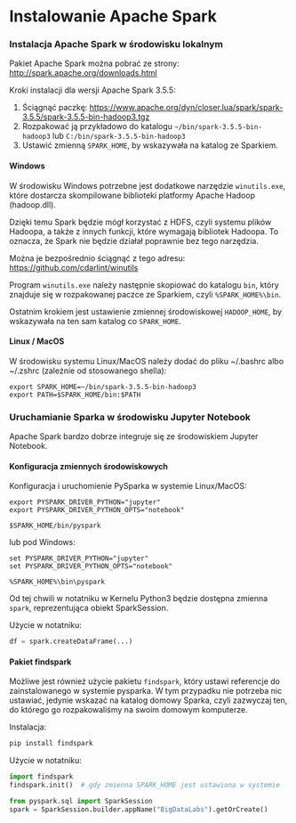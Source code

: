 
# Instalowanie Apache Spark

### Instalacja Apache Spark w środowisku lokalnym

Pakiet Apache Spark można pobrać ze strony: http://spark.apache.org/downloads.html

Kroki instalacji dla wersji Apache Spark 3.5.5:
1. Ściągnąć paczkę: https://www.apache.org/dyn/closer.lua/spark/spark-3.5.5/spark-3.5.5-bin-hadoop3.tgz
2. Rozpakować ją przykładowo do katalogu `~/bin/spark-3.5.5-bin-hadoop3` lub `C:/bin/spark-3.5.5-bin-hadoop3`
3. Ustawić zmienną `SPARK_HOME`, by wskazywała na katalog ze Sparkiem.


#### Windows

W środowisku Windows potrzebne jest dodatkowe narzędzie `winutils.exe`, 
które dostarcza skompilowane biblioteki platformy Apache Hadoop (hadoop.dll).

Dzięki temu Spark będzie mógł korzystać z HDFS, czyli systemu plików Hadoopa, a także z innych funkcji, które wymagają bibliotek Hadoopa.
To oznacza, że Spark nie będzie działał poprawnie bez tego narzędzia.

Można je bezpośrednio ściągnąć z tego adresu:
https://github.com/cdarlint/winutils

Program `winutils.exe` należy następnie skopiować do katalogu `bin`, 
który znajduje się w rozpakowanej paczce ze Sparkiem, czyli `%SPARK_HOME%\bin`.

Ostatnim krokiem jest ustawienie zmiennej środowiskowej `HADOOP_HOME`, by wskazywała na ten sam katalog co `SPARK_HOME`.


#### Linux / MacOS

W środowisku systemu Linux/MacOS należy dodać do pliku ~/.bashrc albo ~/.zshrc (zależnie od stosowanego shella):

```shell
export SPARK_HOME=~/bin/spark-3.5.5-bin-hadoop3
export PATH=$SPARK_HOME/bin:$PATH
```

### Uruchamianie Sparka w środowisku Jupyter Notebook

Apache Spark bardzo dobrze integruje się ze środowiskiem Jupyter Notebook.

#### Konfiguracja zmiennych środowiskowych

Konfiguracja i uruchomienie PySparka w systemie Linux/MacOS:

```shell
export PYSPARK_DRIVER_PYTHON="jupyter"
export PYSPARK_DRIVER_PYTHON_OPTS="notebook"

$SPARK_HOME/bin/pyspark
```

lub pod Windows:

```windows batch
set PYSPARK_DRIVER_PYTHON="jupyter"
set PYSPARK_DRIVER_PYTHON_OPTS="notebook"

%SPARK_HOME%\bin\pyspark
```

Od tej chwili w notatniku w Kernelu Python3 będzie dostępna zmienna `spark`, reprezentująca obiekt SparkSession.

Użycie w notatniku:
```python
df = spark.createDataFrame(...)
```

#### Pakiet findspark


Możliwe jest również użycie pakietu `findspark`, który ustawi referencje do zainstalowanego w systemie pysparka.
W tym przypadku nie potrzeba nic ustawiać, jedynie wskazać na katalog domowy Sparka, czyli zazwyczaj ten, 
do którego go rozpakowaliśmy na swoim domowym komputerze.

Instalacja:
```bash shell
pip install findspark
```

Użycie w notatniku:

```python
import findspark
findspark.init()  # gdy zmienna SPARK_HOME jest ustawiona w systemie

from pyspark.sql import SparkSession
spark = SparkSession.builder.appName("BigDataLabs").getOrCreate()
```
